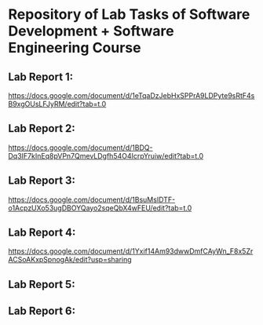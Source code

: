 # Repository of Lab Tasks of Software Development + Software Engineering Course

## Lab Report 1:
https://docs.google.com/document/d/1eTqaDzJebHxSPPrA9LDPyte9sRtF4sB9xgOUsLFJyRM/edit?tab=t.0
## Lab Report 2:
https://docs.google.com/document/d/1BDQ-Dq3IF7kInEq8pVPn7QmevLDgfh54O4IcrpYruiw/edit?tab=t.0
## Lab Report 3:
https://docs.google.com/document/d/1BsuMsIDTF-o1AcpzUXo53ugDBOYQayo2sqeQbX4wFEU/edit?tab=t.0
## Lab Report 4:
https://docs.google.com/document/d/1Yxif14Am93dwwDmfCAyWn_F8x5ZrACSoAKxpSpnogAk/edit?usp=sharing
## Lab Report 5:

## Lab Report 6:

